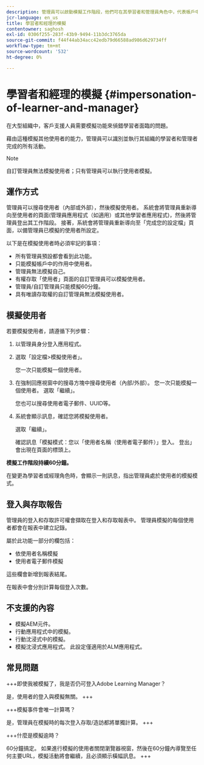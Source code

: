 ```yaml
---
description: 管理員可以啟動模擬工作階段，他們可在其學習者和管理員角色中，代表帳戶中的任何使用者登入。
jcr-language: en_us
title: 學習者和經理的模擬
contentowner: saghosh
exl-id: 0306f255-283f-43b9-9494-11b3dc3765da
source-git-commit: f44f44ab34acc42edb79d66588ad986d629734ff
workflow-type: tm+mt
source-wordcount: '532'
ht-degree: 0%

---
```


# 學習者和經理的模擬 {#impersonation-of-learner-and-manager}

在大型組織中，客戶支援人員需要模擬功能來偵錯學習者面臨的問題。

藉由這種模擬其他使用者的能力，管理員可以識別並執行其組織的學習者和管理者完成的所有活動。

>[!NOTE]
>
>自訂管理員無法模擬使用者；只有管理員可以執行使用者模擬。

## 運作方式

管理員可以搜尋使用者（內部或外部），然後模擬使用者。 系統會將管理員重新導向至使用者的頁面(管理員應用程式（如適用）或其他學習者應用程式)，然後將管理員登出其工作階段。 接著，系統會將管理員重新導向至「完成您的設定檔」頁面，以備管理員已模擬的使用者所設定。

以下是在模擬使用者時必須牢記的事項：

* 所有管理員預設都會看到此功能。
* 只能模擬帳戶中的作用中使用者。
* 管理員無法模擬自己。
* 有權存取「使用者」頁面的自訂管理員可以模擬使用者。
* 管理員/自訂管理員只能模擬60分鐘。
* 具有唯讀存取權的自訂管理員無法模擬使用者。

## 模擬使用者

若要模擬使用者，請遵循下列步驟：

1. 以管理員身分登入應用程式。
1. 選取「設定檔>模擬使用者」。

   您一次只能模擬一個使用者。

1. 在強制回應視窗中的搜尋方塊中搜尋使用者（內部/外部）。 您一次只能模擬一個使用者。 選取「繼續」。

   您也可以搜尋使用者電子郵件、UUID等。

1. 系統會顯示訊息，確認您將模擬使用者。

   選取「繼續」。

   確認訊息「模擬模式：您以「使用者名稱（使用者電子郵件）」登入。 登出」會出現在頁面的標頭上。

**模擬工作階段持續60分鐘。**

在變更為學習者或經理角色時，會顯示一則訊息，指出管理員處於使用者的模擬模式。

## 登入與存取報告

管理員的登入和存取許可權會擷取在登入和存取報表中。 管理員模擬的每個使用者都會在報表中建立記錄。

屬於此功能一部分的欄包括：

* 依使用者名稱模擬
* 使用者電子郵件模擬

這些欄會新增到報表結尾。

在報表中會分別計算每個登入次數。

## 不支援的內容

* 模擬AEM元件。
* 行動應用程式中的模擬。
* 行動沈浸式中的模擬。
* 模擬沈浸式應用程式。 此設定僅適用於ALM應用程式。

## 常見問題

+++即使我被模擬了，我是否仍可登入Adobe Learning Manager？

是，使用者的登入與模擬無關。
+++

+++模擬事件會唯一計算嗎？

是，管理員在模擬時的每次登入存取/造訪都將單獨計算。
+++

+++什麼是模擬逾時？

60分鐘搞定。 如果進行模擬的使用者關閉瀏覽器視窗，然後在60分鐘內導覽至任何主要URL，模擬活動將會繼續，且必須顯示橫幅訊息。
+++
